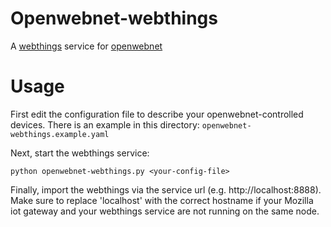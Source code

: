 # Openwebnet-webthings

A [webthings](https://iot.mozilla.org/docs/) service for [openwebnet](https://www.myopen-legrandgroup.com/)

# Usage

First edit the configuration file to describe your openwebnet-controlled devices.
There is an example in this directory: `openwebnet-webthings.example.yaml`

Next, start the webthings service:

    python openwebnet-webthings.py <your-config-file>

Finally, import the webthings via the service url (e.g. http://localhost:8888). Make sure to replace 'localhost' with the correct hostname if your Mozilla iot gateway and your webthings service are not running on the same node.
